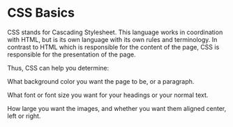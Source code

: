 # CSS Basics

CSS stands for Cascading Stylesheet. This language works in coordination with HTML, but is its own language with its own rules and terminology. In contrast to HTML which is responsible for the content of the page, CSS is responsible for the presentation of the page.

Thus, CSS can help you determine:

What background color you want the page to be, or a paragraph. 

What font or font size you want for your headings or your normal text. 

How large you want the images, and whether you want them aligned center, left or right.
